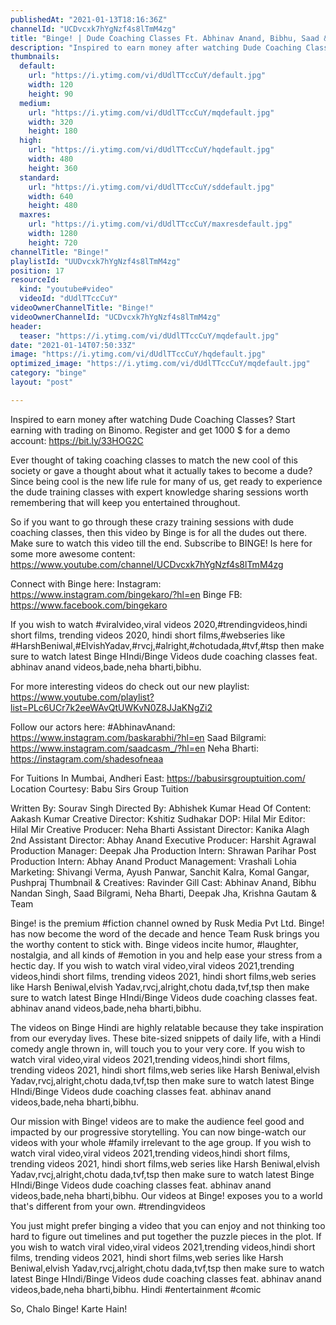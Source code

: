 ```yaml
---
publishedAt: "2021-01-13T18:16:36Z"
channelId: "UCDvcxk7hYgNzf4s8lTmM4zg"
title: "Binge! | Dude Coaching Classes Ft. Abhinav Anand, Bibhu, Saad & Neha | डूड कैसे बने?"
description: "Inspired to earn money after watching Dude Coaching Classes? Start earning with trading on Binomo. Register and get 1000 $ for a demo account: https://bit.ly/33HOG2C\n\nEver thought of taking coaching classes to match the new cool of this society or gave a thought about what it actually takes to become a dude? Since being cool is the new life rule for many of us, get ready to experience the dude training classes with expert knowledge sharing sessions worth remembering that will keep you entertained throughout.\n\nSo if you want to go through these crazy training sessions with dude coaching classes, then this video by Binge is for all the dudes out there. Make sure to watch this video till the end. Subscribe to BINGE! Is here for some more awesome content: https://www.youtube.com/channel/UCDvcxk7hYgNzf4s8lTmM4zg\n\nConnect with Binge here:\nInstagram: https://www.instagram.com/bingekaro/?hl=en\nBinge FB: https://www.facebook.com/bingekaro\n\nIf you wish to watch #viralvideo,viral videos 2020,#trendingvideos,hindi short films, trending videos 2020, hindi short films,#webseries like #HarshBeniwal,#ElvishYadav,#rvcj,#alright,#chotudada,#tvf,#tsp then make sure to watch latest Binge HIndi/Binge Videos dude coaching classes feat. abhinav anand videos,bade,neha bharti,bibhu. \n\nFor more interesting videos do check out our new playlist: https://www.youtube.com/playlist?list=PLc6UCr7k2eeWAvQtUWKvN0Z8JJaKNgZi2\n\nFollow our actors here:\n#AbhinavAnand: https://www.instagram.com/baskarabhi/?hl=en\nSaad Bilgrami: https://www.instagram.com/saadcasm_/?hl=en\nNeha Bharti: https://instagram.com/shadesofneaa\n\nFor Tuitions In Mumbai, Andheri East: https://babusirsgrouptuition.com/\nLocation Courtesy:  Babu Sirs Group Tuition\n\nWritten By: Sourav Singh\nDirected By: Abhishek Kumar\nHead Of Content: Aakash Kumar\nCreative Director: Kshitiz Sudhakar\nDOP: Hilal Mir\nEditor: Hilal Mir\nCreative Producer: Neha Bharti\nAssistant Director: Kanika Alagh\n2nd Assistant Director: Abhay Anand\nExecutive Producer: Harshit Agrawal\nProduction Manager: Deepak Jha\nProduction Intern: Shrawan Parihar\nPost Production Intern: Abhay Anand\nProduct Management: Vrashali Lohia\nMarketing: Shivangi Verma, Ayush Panwar, Sanchit Kalra, Komal Gangar, Pushpraj\nThumbnail & Creatives: Ravinder Gill\nCast: Abhinav Anand, Bibhu Nandan Singh, Saad Bilgrami, Neha Bharti, Deepak Jha, Krishna Gautam & Team\n\nBinge! is the premium #fiction channel owned by Rusk Media Pvt Ltd. Binge! has now become the word of the decade and hence Team Rusk brings you the worthy content to stick with. Binge videos incite humor, #laughter, nostalgia, and all kinds of #emotion in you and help ease your stress from a hectic day. If you wish to watch viral video,viral videos 2021,trending videos,hindi short films, trending videos 2021, hindi short films,web series like Harsh Beniwal,elvish Yadav,rvcj,alright,chotu dada,tvf,tsp then make sure to watch latest Binge HIndi/Binge Videos dude coaching classes feat. abhinav anand videos,bade,neha bharti,bibhu. \n\n\nThe videos on Binge Hindi are highly relatable because they take inspiration from our everyday lives. These bite-sized snippets of daily life, with a Hindi comedy angle thrown in, will touch you to your very core. If you wish to watch viral video,viral videos 2021,trending videos,hindi short films, trending videos 2021, hindi short films,web series like Harsh Beniwal,elvish Yadav,rvcj,alright,chotu dada,tvf,tsp then make sure to watch latest Binge HIndi/Binge Videos dude coaching classes feat. abhinav anand videos,bade,neha bharti,bibhu. \n\n Our mission with Binge! videos are to make the audience feel good and impacted by our progressive storytelling. You can now binge-watch our videos with your whole #family irrelevant to the age group. If you wish to watch viral video,viral videos 2021,trending videos,hindi short films, trending videos 2021, hindi short films,web series like Harsh Beniwal,elvish Yadav,rvcj,alright,chotu dada,tvf,tsp then make sure to watch latest Binge HIndi/Binge Videos dude coaching classes feat. abhinav anand videos,bade,neha bharti,bibhu.  Our videos at Binge! exposes you to a world that's different from your own. #trendingvideos\n\nYou just might prefer binging a video that you can enjoy and not thinking too hard to figure out timelines and put together the puzzle pieces in the plot. If you wish to watch viral video,viral videos 2021,trending videos,hindi short films, trending videos 2021, hindi short films,web series like Harsh Beniwal,elvish Yadav,rvcj,alright,chotu dada,tvf,tsp then make sure to watch latest Binge HIndi/Binge Videos dude coaching classes feat. abhinav anand videos,bade,neha bharti,bibhu. Hindi #entertainment #comic  \n\nSo, Chalo Binge! Karte Hain!"
thumbnails:
  default:
    url: "https://i.ytimg.com/vi/dUdlTTccCuY/default.jpg"
    width: 120
    height: 90
  medium:
    url: "https://i.ytimg.com/vi/dUdlTTccCuY/mqdefault.jpg"
    width: 320
    height: 180
  high:
    url: "https://i.ytimg.com/vi/dUdlTTccCuY/hqdefault.jpg"
    width: 480
    height: 360
  standard:
    url: "https://i.ytimg.com/vi/dUdlTTccCuY/sddefault.jpg"
    width: 640
    height: 480
  maxres:
    url: "https://i.ytimg.com/vi/dUdlTTccCuY/maxresdefault.jpg"
    width: 1280
    height: 720
channelTitle: "Binge!"
playlistId: "UUDvcxk7hYgNzf4s8lTmM4zg"
position: 17
resourceId:
  kind: "youtube#video"
  videoId: "dUdlTTccCuY"
videoOwnerChannelTitle: "Binge!"
videoOwnerChannelId: "UCDvcxk7hYgNzf4s8lTmM4zg"
header:
  teaser: "https://i.ytimg.com/vi/dUdlTTccCuY/mqdefault.jpg"
date: "2021-01-14T07:50:33Z"
image: "https://i.ytimg.com/vi/dUdlTTccCuY/hqdefault.jpg"
optimized_image: "https://i.ytimg.com/vi/dUdlTTccCuY/mqdefault.jpg"
category: "binge"
layout: "post"

---
```

Inspired to earn money after watching Dude Coaching Classes? Start earning with trading on Binomo. Register and get 1000 $ for a demo account: https://bit.ly/33HOG2C

Ever thought of taking coaching classes to match the new cool of this society or gave a thought about what it actually takes to become a dude? Since being cool is the new life rule for many of us, get ready to experience the dude training classes with expert knowledge sharing sessions worth remembering that will keep you entertained throughout.

So if you want to go through these crazy training sessions with dude coaching classes, then this video by Binge is for all the dudes out there. Make sure to watch this video till the end. Subscribe to BINGE! Is here for some more awesome content: https://www.youtube.com/channel/UCDvcxk7hYgNzf4s8lTmM4zg

Connect with Binge here:
Instagram: https://www.instagram.com/bingekaro/?hl=en
Binge FB: https://www.facebook.com/bingekaro

If you wish to watch #viralvideo,viral videos 2020,#trendingvideos,hindi short films, trending videos 2020, hindi short films,#webseries like #HarshBeniwal,#ElvishYadav,#rvcj,#alright,#chotudada,#tvf,#tsp then make sure to watch latest Binge HIndi/Binge Videos dude coaching classes feat. abhinav anand videos,bade,neha bharti,bibhu. 

For more interesting videos do check out our new playlist: https://www.youtube.com/playlist?list=PLc6UCr7k2eeWAvQtUWKvN0Z8JJaKNgZi2

Follow our actors here:
#AbhinavAnand: https://www.instagram.com/baskarabhi/?hl=en
Saad Bilgrami: https://www.instagram.com/saadcasm_/?hl=en
Neha Bharti: https://instagram.com/shadesofneaa

For Tuitions In Mumbai, Andheri East: https://babusirsgrouptuition.com/
Location Courtesy:  Babu Sirs Group Tuition

Written By: Sourav Singh
Directed By: Abhishek Kumar
Head Of Content: Aakash Kumar
Creative Director: Kshitiz Sudhakar
DOP: Hilal Mir
Editor: Hilal Mir
Creative Producer: Neha Bharti
Assistant Director: Kanika Alagh
2nd Assistant Director: Abhay Anand
Executive Producer: Harshit Agrawal
Production Manager: Deepak Jha
Production Intern: Shrawan Parihar
Post Production Intern: Abhay Anand
Product Management: Vrashali Lohia
Marketing: Shivangi Verma, Ayush Panwar, Sanchit Kalra, Komal Gangar, Pushpraj
Thumbnail & Creatives: Ravinder Gill
Cast: Abhinav Anand, Bibhu Nandan Singh, Saad Bilgrami, Neha Bharti, Deepak Jha, Krishna Gautam & Team

Binge! is the premium #fiction channel owned by Rusk Media Pvt Ltd. Binge! has now become the word of the decade and hence Team Rusk brings you the worthy content to stick with. Binge videos incite humor, #laughter, nostalgia, and all kinds of #emotion in you and help ease your stress from a hectic day. If you wish to watch viral video,viral videos 2021,trending videos,hindi short films, trending videos 2021, hindi short films,web series like Harsh Beniwal,elvish Yadav,rvcj,alright,chotu dada,tvf,tsp then make sure to watch latest Binge HIndi/Binge Videos dude coaching classes feat. abhinav anand videos,bade,neha bharti,bibhu. 


The videos on Binge Hindi are highly relatable because they take inspiration from our everyday lives. These bite-sized snippets of daily life, with a Hindi comedy angle thrown in, will touch you to your very core. If you wish to watch viral video,viral videos 2021,trending videos,hindi short films, trending videos 2021, hindi short films,web series like Harsh Beniwal,elvish Yadav,rvcj,alright,chotu dada,tvf,tsp then make sure to watch latest Binge HIndi/Binge Videos dude coaching classes feat. abhinav anand videos,bade,neha bharti,bibhu. 

 Our mission with Binge! videos are to make the audience feel good and impacted by our progressive storytelling. You can now binge-watch our videos with your whole #family irrelevant to the age group. If you wish to watch viral video,viral videos 2021,trending videos,hindi short films, trending videos 2021, hindi short films,web series like Harsh Beniwal,elvish Yadav,rvcj,alright,chotu dada,tvf,tsp then make sure to watch latest Binge HIndi/Binge Videos dude coaching classes feat. abhinav anand videos,bade,neha bharti,bibhu.  Our videos at Binge! exposes you to a world that's different from your own. #trendingvideos

You just might prefer binging a video that you can enjoy and not thinking too hard to figure out timelines and put together the puzzle pieces in the plot. If you wish to watch viral video,viral videos 2021,trending videos,hindi short films, trending videos 2021, hindi short films,web series like Harsh Beniwal,elvish Yadav,rvcj,alright,chotu dada,tvf,tsp then make sure to watch latest Binge HIndi/Binge Videos dude coaching classes feat. abhinav anand videos,bade,neha bharti,bibhu. Hindi #entertainment #comic  

So, Chalo Binge! Karte Hain!